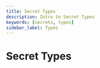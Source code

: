 ```yaml
---
title: Secret Types
description: Intro to Secret Types
keywords: [secrets, types]
sidebar_label: Types
---
```


# Secret Types
